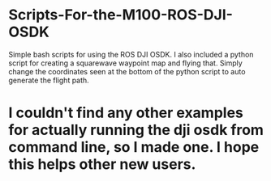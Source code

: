 # Scripts-For-the-M100-ROS-DJI-OSDK
Simple bash scripts for using the ROS DJI OSDK. I also included a python script for creating a squarewave waypoint map and flying that.
Simply change the coordinates seen at the bottom of the python script to auto generate the flight path.

# I couldn't find any other examples for actually running the dji osdk from command line, so I made one. I hope this helps other new users.
